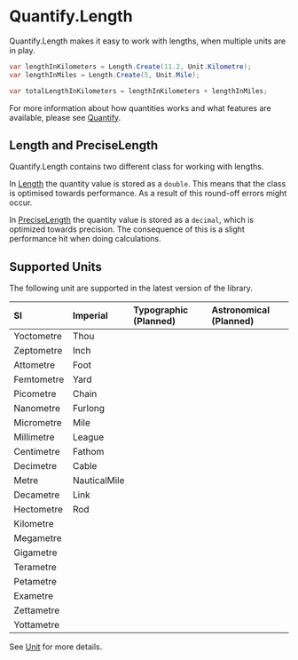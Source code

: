 # Quantify.Length

Quantify.Length makes it easy to work with lengths, when multiple units are in play.

```csharp
var lengthInKilometers = Length.Create(11.2, Unit.Kilometre);
var lengthInMiles = Length.Create(5, Unit.Mile);

var totalLengthInKilometers = lengthInKilometers + lengthInMiles;
```

For more information about how quantities works and what features are available, please see [Quantify](https://github.com/acidicsoftware/dotnet-quantify).

## Length and PreciseLength

Quantify.Length contains two different class for working with lengths.

In [Length](src/Quantify.Length/Length.cs) the quantity value is stored as a `double`. This means that the class is optimised towards performance. As a result of this round-off errors might occur.

In [PreciseLength](src/Quantify.PreciseLength/PreciseLength.cs) the quantity value is stored as a `decimal`, which is optimized towards precision. The consequence of this is a slight performance hit when doing calculations.

## Supported Units

The following unit are supported in the latest version of the library.

| SI | Imperial | Typographic  (Planned) | Astronomical (Planned) |
| :--- | :--- | :--- | :--- |
| Yoctometre | Thou | |
| Zeptometre | Inch | |
| Attometre | Foot | |
| Femtometre | Yard | |
| Picometre | Chain | |
| Nanometre | Furlong | |
| Micrometre | Mile | |
| Millimetre | League | |
| Centimetre | Fathom | |
| Decimetre | Cable | |
| Metre | NauticalMile | |
| Decametre | Link | |
| Hectometre | Rod | |
| Kilometre | | |
| Megametre | | |
| Gigametre | | |
| Terametre | | |
| Petametre | | |
| Exametre | | |
| Zettametre | | |
| Yottametre | | |

See [Unit](src/Quantify.Length/Unit.cs) for more details. 